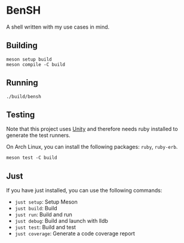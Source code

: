 # BenSH

A shell written with my use cases in mind.

## Building

```
meson setup build
meson compile -C build
```

## Running

```
./build/bensh
```

## Testing

Note that this project uses [Unity](https://www.throwtheswitch.org/unity/) and therefore needs ruby installed to generate the test runners.

On Arch Linux, you can install the following packages: `ruby`, `ruby-erb`.

```
meson test -C build
```

## Just

If you have just installed, you can use the following commands:

- `just setup`: Setup Meson
- `just build`: Build
- `just run`: Build and run
- `just debug`: Build and launch with lldb
- `just test`: Build and test
- `just coverage`: Generate a code coverage report
